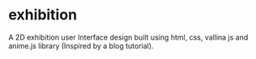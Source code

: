 # exhibition
A 2D exhibition user Interface design built using html, css, vallina js and anime.js library (Inspired by a blog tutorial).
